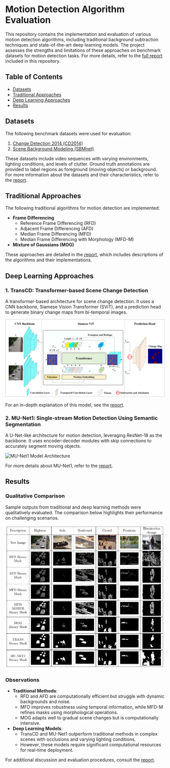 # Motion Detection Algorithm Evaluation

This repository contains the implementation and evaluation of various motion detection algorithms, including traditional background subtraction techniques and state-of-the-art deep learning models. The project assesses the strengths and limitations of these approaches on benchmark datasets for motion detection tasks. For more details, refer to the [full report](report.pdf) included in this repository.

## Table of Contents
- [Datasets](#datasets)
- [Traditional Approaches](#traditional-approaches)
- [Deep Learning Approaches](#deep-learning-approaches)
- [Results](#results)

## Datasets
The following benchmark datasets were used for evaluation:
1. [Change Detection 2014 (CD2014)](http://jacarini.dinf.usherbrooke.ca/dataset2014)
2. [Scene Background Modeling (SBMnet)](http://pione.dinf.usherbrooke.ca/dataset)

These datasets include video sequences with varying environments, lighting conditions, and levels of clutter. Ground truth annotations are provided to label regions as foreground (moving objects) or background. For more information about the datasets and their characteristics, refer to the [report](report.pdf).

## Traditional Approaches
The following traditional algorithms for motion detection are implemented:
- **Frame Differencing**
  - Reference Frame Differencing (RFD)
  - Adjacent Frame Differencing (AFD)
  - Median Frame Differencing (MFD)
  - Median Frame Differencing with Morphology (MFD-M)
- **Mixture of Gaussians (MOG)**

These approaches are detailed in the [report](report.pdf), which includes descriptions of the algorithms and their implementations.

## Deep Learning Approaches
### 1. TransCD: Transformer-based Scene Change Detection
A transformer-based architecture for scene change detection. It uses a CNN backbone, Siamese Vision Transformer (SViT), and a prediction head to generate binary change maps from bi-temporal images.

![TransCD Model Architecture](docs/images/transcd_architecture.jpg)

For an in-depth explanation of this model, see the [report](report.pdf).

### 2. MU-Net1: Single-stream Motion Detection Using Semantic Segmentation
A U-Net-like architecture for motion detection, leveraging ResNet-18 as the backbone. It uses encoder-decoder modules with skip connections to accurately segment moving objects.

![MU-Net1 Model Architecture](images/munet_architecture.png)

For more details about MU-Net1, refer to the [report](report.pdf).

## Results
### Qualitative Comparison
Sample outputs from traditional and deep learning methods were qualitatively evaluated. The comparison below highlights their performance on challenging scenarios.

![Comparison of Algorithms](docs/images/algorithms_comparison.jpg)

### Observations
- **Traditional Methods**:
  - RFD and AFD are computationally efficient but struggle with dynamic backgrounds and noise.
  - MFD improves robustness using temporal information, while MFD-M refines masks using morphological operations.
  - MOG adapts well to gradual scene changes but is computationally intensive.
- **Deep Learning Models**:
  - TransCD and MU-Net1 outperform traditional methods in complex scenes with occlusions and varying lighting conditions.
  - However, these models require significant computational resources for real-time deployment.

For additional discussion and evaluation procedures, consult the [report](report.pdf).
